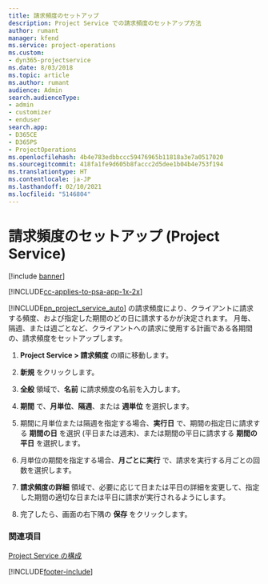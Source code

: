 ```yaml
---
title: 請求頻度のセットアップ
description: Project Service での請求頻度のセットアップ方法
author: rumant
manager: kfend
ms.service: project-operations
ms.custom:
- dyn365-projectservice
ms.date: 8/03/2018
ms.topic: article
ms.author: rumant
audience: Admin
search.audienceType:
- admin
- customizer
- enduser
search.app:
- D365CE
- D365PS
- ProjectOperations
ms.openlocfilehash: 4b4e783edbbccc59476965b11818a3e7a0517020
ms.sourcegitcommit: 418fa1fe9d605b8faccc2d5dee1b04b4e753f194
ms.translationtype: HT
ms.contentlocale: ja-JP
ms.lasthandoff: 02/10/2021
ms.locfileid: "5146804"
---
```

# <a name="set-up-invoice-frequencies-project-service"></a>請求頻度のセットアップ (Project Service)

[!include [banner](../includes/psa-now-project-operations.md)]

[!INCLUDE[cc-applies-to-psa-app-1x-2x](../includes/cc-applies-to-psa-app-1x-2x.md)]

[!INCLUDE[pn_project_service_auto](../includes/pn-project-service-auto.md)] の請求頻度により、クライアントに請求する頻度、および指定した期間のどの日に請求するかが決定されます。 月毎、隔週、または週ごとなど、クライアントへの請求に使用する計画である各期間の、請求頻度をセットアップします。  
  
1.  **Project Service > 請求頻度** の順に移動します。  
  
2.  **新規** をクリックします。  
  
3.  **全般** 領域で、**名前** に請求頻度の名前を入力します。  
  
4.  **期間** で、**月単位**、**隔週**、または **週単位** を選択します。  
  
5.  期間に月単位または隔週を指定する場合、**実行日** で、期間の指定日に請求する **期間の日** を選択 (平日または週末)、または期間の平日に請求する **期間の平日** を選択します。  
  
6.  月単位の期間を指定する場合、**月ごとに実行** で、請求を実行する月ごとの回数を選択します。  
  
7.  **請求頻度の詳細** 領域で、必要に応じて日または平日の詳細を変更して、指定した期間の適切な日または平日に請求が実行されるようにします。  
  
8.  完了したら、画面の右下隅の **保存** をクリックします。  
  
### <a name="see-also"></a>関連項目  
 [Project Service の構成](../psa/configure.md)


[!INCLUDE[footer-include](../includes/footer-banner.md)]